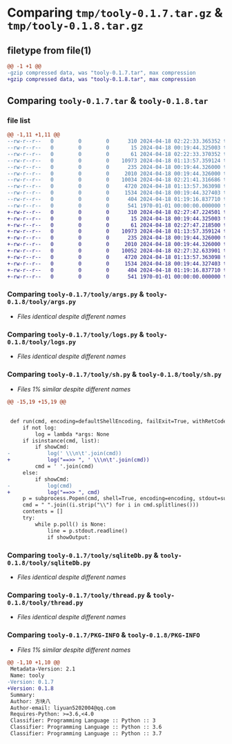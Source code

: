 # Comparing `tmp/tooly-0.1.7.tar.gz` & `tmp/tooly-0.1.8.tar.gz`

## filetype from file(1)

```diff
@@ -1 +1 @@
-gzip compressed data, was "tooly-0.1.7.tar", max compression
+gzip compressed data, was "tooly-0.1.8.tar", max compression
```

## Comparing `tooly-0.1.7.tar` & `tooly-0.1.8.tar`

### file list

```diff
@@ -1,11 +1,11 @@
--rw-r--r--   0        0        0      310 2024-04-18 02:22:33.365352 tooly-0.1.7/pyproject.toml
--rw-r--r--   0        0        0       15 2024-04-18 00:19:44.325003 tooly-0.1.7/tooly/.gitignore
--rw-r--r--   0        0        0       61 2024-04-18 02:22:33.370352 tooly-0.1.7/tooly/__init__.py
--rw-r--r--   0        0        0    10973 2024-04-18 01:13:57.359124 tooly-0.1.7/tooly/args.py
--rw-r--r--   0        0        0      235 2024-04-18 00:19:44.326000 tooly-0.1.7/tooly/files.py
--rw-r--r--   0        0        0     2010 2024-04-18 00:19:44.326000 tooly-0.1.7/tooly/logs.py
--rw-r--r--   0        0        0    10034 2024-04-18 02:21:41.316686 tooly-0.1.7/tooly/sh.py
--rw-r--r--   0        0        0     4720 2024-04-18 01:13:57.363098 tooly-0.1.7/tooly/sqliteDb.py
--rw-r--r--   0        0        0     1534 2024-04-18 00:19:44.327403 tooly-0.1.7/tooly/thread.py
--rw-r--r--   0        0        0      404 2024-04-18 01:19:16.837710 tooly-0.1.7/tooly/types.py
--rw-r--r--   0        0        0      541 1970-01-01 00:00:00.000000 tooly-0.1.7/PKG-INFO
+-rw-r--r--   0        0        0      310 2024-04-18 02:27:47.224501 tooly-0.1.8/pyproject.toml
+-rw-r--r--   0        0        0       15 2024-04-18 00:19:44.325003 tooly-0.1.8/tooly/.gitignore
+-rw-r--r--   0        0        0       61 2024-04-18 02:27:47.218500 tooly-0.1.8/tooly/__init__.py
+-rw-r--r--   0        0        0    10973 2024-04-18 01:13:57.359124 tooly-0.1.8/tooly/args.py
+-rw-r--r--   0        0        0      235 2024-04-18 00:19:44.326000 tooly-0.1.8/tooly/files.py
+-rw-r--r--   0        0        0     2010 2024-04-18 00:19:44.326000 tooly-0.1.8/tooly/logs.py
+-rw-r--r--   0        0        0    10052 2024-04-18 02:27:32.633901 tooly-0.1.8/tooly/sh.py
+-rw-r--r--   0        0        0     4720 2024-04-18 01:13:57.363098 tooly-0.1.8/tooly/sqliteDb.py
+-rw-r--r--   0        0        0     1534 2024-04-18 00:19:44.327403 tooly-0.1.8/tooly/thread.py
+-rw-r--r--   0        0        0      404 2024-04-18 01:19:16.837710 tooly-0.1.8/tooly/types.py
+-rw-r--r--   0        0        0      541 1970-01-01 00:00:00.000000 tooly-0.1.8/PKG-INFO
```

### Comparing `tooly-0.1.7/tooly/args.py` & `tooly-0.1.8/tooly/args.py`

 * *Files identical despite different names*

### Comparing `tooly-0.1.7/tooly/logs.py` & `tooly-0.1.8/tooly/logs.py`

 * *Files identical despite different names*

### Comparing `tooly-0.1.7/tooly/sh.py` & `tooly-0.1.8/tooly/sh.py`

 * *Files 1% similar despite different names*

```diff
@@ -15,19 +15,19 @@
 
 
 def run(cmd, encoding=defaultShellEncoding, failExit=True, withRetCode=False, log=print, showCmd=True, showOutput=True):
     if not log:
         log = lambda *args: None
     if isinstance(cmd, list):
         if showCmd:
-            log(' \\\n\t'.join(cmd))
+            log("==>> ", ' \\\n\t'.join(cmd))
         cmd = ' '.join(cmd)
     else:
         if showCmd:
-            log(cmd)
+            log("==>> ", cmd)
     p = subprocess.Popen(cmd, shell=True, encoding=encoding, stdout=subprocess.PIPE)
     cmd = " ".join((i.strip("\\") for i in cmd.splitlines()))
     contents = []
     try:
         while p.poll() is None:
             line = p.stdout.readline()
             if showOutput:
```

### Comparing `tooly-0.1.7/tooly/sqliteDb.py` & `tooly-0.1.8/tooly/sqliteDb.py`

 * *Files identical despite different names*

### Comparing `tooly-0.1.7/tooly/thread.py` & `tooly-0.1.8/tooly/thread.py`

 * *Files identical despite different names*

### Comparing `tooly-0.1.7/PKG-INFO` & `tooly-0.1.8/PKG-INFO`

 * *Files 1% similar despite different names*

```diff
@@ -1,10 +1,10 @@
 Metadata-Version: 2.1
 Name: tooly
-Version: 0.1.7
+Version: 0.1.8
 Summary: 
 Author: 方块八
 Author-email: liyuan5202004@qq.com
 Requires-Python: >=3.6,<4.0
 Classifier: Programming Language :: Python :: 3
 Classifier: Programming Language :: Python :: 3.6
 Classifier: Programming Language :: Python :: 3.7
```

